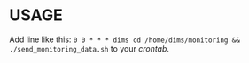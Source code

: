 # USAGE
Add line like this:
`0 0 * * * dims cd /home/dims/monitoring && ./send_monitoring_data.sh`
to your *crontab*.
